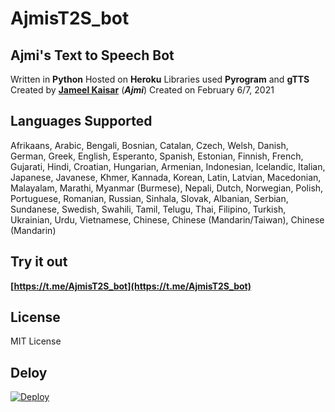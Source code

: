 # AjmisT2S_bot

## Ajmi's Text to Speech Bot
Written in **Python**
Hosted on **Heroku**
Libraries used **Pyrogram** and **gTTS**
Created by **[Jameel Kaisar](https://github.com/JameelKaisar)** (_**Ajmi**_)
Created on February 6/7, 2021

## Languages Supported
Afrikaans, Arabic, Bengali, Bosnian, Catalan, Czech, Welsh, Danish, German, Greek, English, Esperanto, Spanish, Estonian, Finnish, French, Gujarati, Hindi, Croatian, Hungarian, Armenian, Indonesian, Icelandic, Italian, Japanese, Javanese, Khmer, Kannada, Korean, Latin, Latvian, Macedonian, Malayalam, Marathi, Myanmar (Burmese), Nepali, Dutch, Norwegian, Polish, Portuguese, Romanian, Russian, Sinhala, Slovak, Albanian, Serbian, Sundanese, Swedish, Swahili, Tamil, Telugu, Thai, Filipino, Turkish, Ukrainian, Urdu, Vietnamese, Chinese, Chinese (Mandarin/Taiwan), Chinese (Mandarin)

## Try it out
**[https://t.me/AjmisT2S_bot](https://t.me/AjmisT2S_bot)**

## License
MIT License

## Deloy
[![Deploy](https://www.herokucdn.com/deploy/button.svg)](https://heroku.com/deploy)
